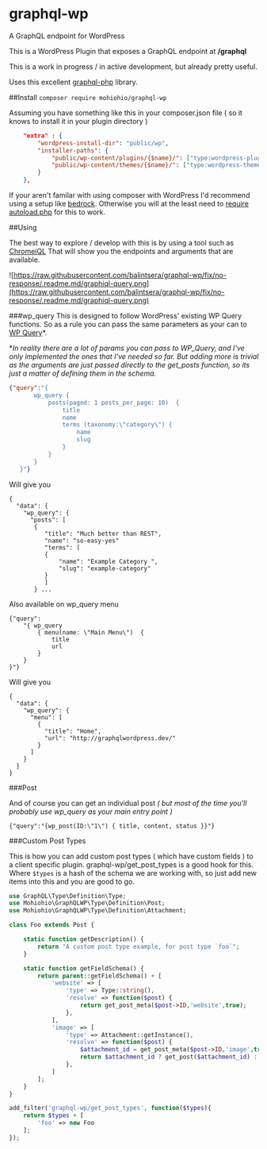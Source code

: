 # graphql-wp
A GraphQL endpoint for WordPress

This is a WordPress Plugin that exposes a GraphQL endpoint at **/graphql**

This is a work in progress / in active development, but already pretty useful.

Uses this excellent [graphql-php](https://github.com/webonyx/graphql-php) library.

##Install
`composer require mohiohio/graphql-wp`

Assuming you have something like this in your composer.json file ( so it knows to install it in your plugin directory )
```json
    "extra" : {
        "wordpress-install-dir": "public/wp",
        "installer-paths": {
            "public/wp-content/plugins/{$name}/": ["type:wordpress-plugin"],
            "public/wp-content/themes/{$name}/": ["type:wordpress-theme"]
        }
    },
```

If your aren't familar with using composer with WordPress I'd recommend using a setup like [bedrock](https://roots.io/bedrock/). Otherwise you will at the least need to [require autoload.php](https://getcomposer.org/doc/01-basic-usage.md#autoloading) for this to work.


##Using

The best way to explore / develop with this is by using a tool such as [ChromeiQL](https://chrome.google.com/webstore/detail/chromeiql/fkkiamalmpiidkljmicmjfbieiclmeij) That will show you the endpoints and arguments that are available.

![https://raw.githubusercontent.com/balintsera/graphql-wp/fix/no-response/.readme.md/graphiql-query.png](https://raw.githubusercontent.com/balintsera/graphql-wp/fix/no-response/.readme.md/graphiql-query.png)

###wp_query
This is designed to follow WordPress' existing WP Query functions.  So as a rule you can pass the same parameters as your can to [WP Query](https://codex.wordpress.org/Class_Reference/WP_Query)*.

**In reality there are a lot of params you can pass to WP_Query, and I've only implemented the ones that I've needed so far. But adding more is trivial as the arguments are just passed directly to the get_posts function, so its just a matter of defining them in the schema.* 

 ```json
 {"query":"{ 
    	wp_query { 
    		posts(paged: 1 posts_per_page: 10)  { 
    			title 
    			name 
    			terms (taxonomy:\"category\") { 
    				name 
    				slug 
    			}
    		}
    	}
    }"}
```

Will give you

    {
      "data": {
        "wp_query": {
          "posts": [
           {
              "title": "Much better than REST",
              "name": "so-easy-yes"
              "terms": [
              {
	              "name": "Example Category ",
	              "slug": "example-category"
	          }
              ]
           } ...

Also available on wp_query menu 

    {"query":
	    "{ wp_query 
		    { menu(name: \"Main Menu\")  { 
			    title 
			    url
			}
		}
	}"}

Will give you

    {
      "data": {
        "wp_query": {
          "menu": [
            {
              "title": "Home",
              "url": "http://graphqlwordpress.dev/"
            }
          ]
        }
      }
    }

###Post

And of course you can get an individual post *( but most of the time you'll probably use wp_query as your main entry point )*

`{"query":"{wp_post(ID:\"1\") { title, content, status }}"}`

###Custom Post Types

This is how you can add custom post types ( which have custom fields ) to a client specific plugin.
graphql-wp/get_post_types is a good hook for this.
Where `$types` is a hash of the schema we are working with, so just add new items into this and you are good to go.

```php
use GraphQL\Type\Definition\Type;
use Mohiohio\GraphQLWP\Type\Definition\Post;
use Mohiohio\GraphQLWP\Type\Definition\Attachment;

class Foo extends Post {

    static function getDescription() {
        return "A custom post type example, for post type `foo`";
    }

    static function getFieldSchema() {
        return parent::getFieldSchema() + [
            'website' => [
                'type' => Type::string(),
                'resolve' => function($post) {
                    return get_post_meta($post->ID,'website',true);
                },
            ],
            'image' => [
                'type' => Attachment::getInstance(),
                'resolve' => function($post) {
                    $attachment_id = get_post_meta($post->ID,'image',true);
                    return $attachment_id ? get_post($attachment_id) : null;
                },
            ]
        ];
    }
}

add_filter('graphql-wp/get_post_types', function($types){
    return $types + [
        'foo' => new Foo
    ];
});
```
